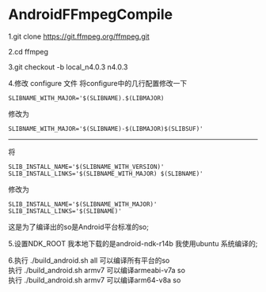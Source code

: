 # AndroidFFmpegCompile

1.git clone https://git.ffmpeg.org/ffmpeg.git

2.cd ffmpeg

3.git checkout -b local_n4.0.3 n4.0.3

4.修改 configure 文件
将configure中的几行配置修改一下
```
SLIBNAME_WITH_MAJOR='$(SLIBNAME).$(LIBMAJOR)
```
修改为
```
SLIBNAME_WITH_MAJOR='$(SLIBNAME)-$(LIBMAJOR)$(SLIBSUF)'
```
***
将
```
SLIB_INSTALL_NAME='$(SLIBNAME_WITH_VERSION)'
SLIB_INSTALL_LINKS='$(SLIBNAME_WITH_MAJOR) $(SLIBNAME)'
```
修改为
```
SLIB_INSTALL_NAME='$(SLIBNAME_WITH_MAJOR)'
SLIB_INSTALL_LINKS='$(SLIBNAME)'
```
这是为了编译出的so是Android平台标准的so;

5.设置NDK_ROOT
我本地下载的是android-ndk-r14b
我使用ubuntu 系统编译的;

6.执行 ./build_android.sh all 可以编译所有平台的so<br>
  执行 ./build_android.sh armv7 可以编译armeabi-v7a so<br>
  执行 ./build_android.sh armv7 可以编译arm64-v8a so<br>
